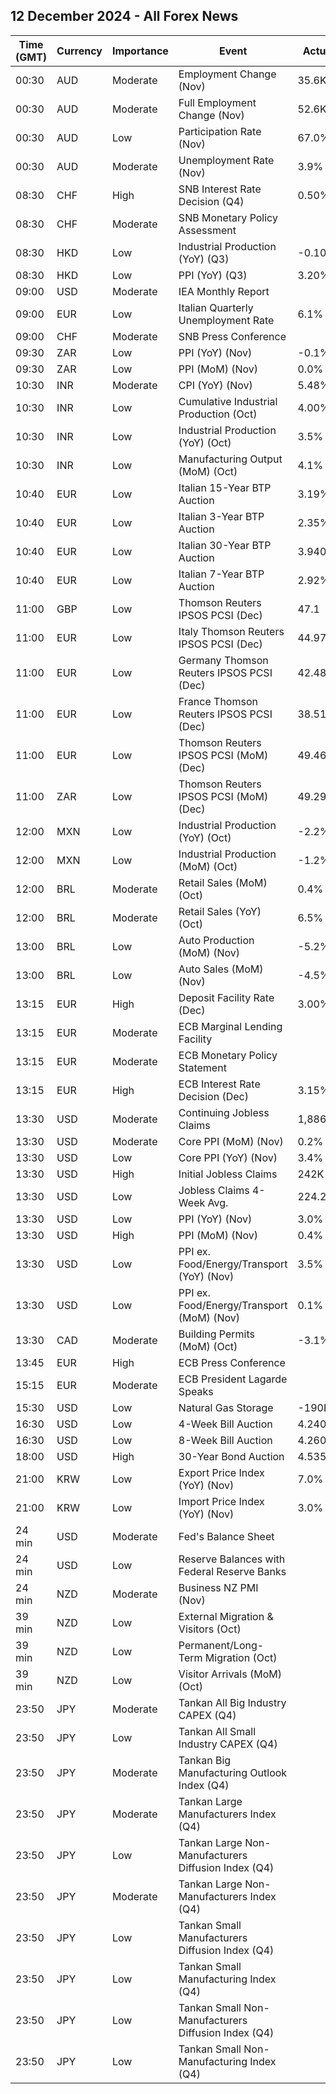 ## 12 December 2024 - All Forex News

| Time (GMT) | Currency | Importance | Event | Actual | Forecast | Previous |
|------|----------|------------|-------|--------|----------|----------|
| 00:30 | AUD | Moderate | Employment Change (Nov) | 35.6K | 26.0K | 12.2K |
| 00:30 | AUD | Moderate | Full Employment Change (Nov) | 52.6K |  | 8.9K |
| 00:30 | AUD | Low | Participation Rate (Nov) | 67.0% | 67.1% | 67.1% |
| 00:30 | AUD | Moderate | Unemployment Rate (Nov) | 3.9% | 4.2% | 4.1% |
| 08:30 | CHF | High | SNB Interest Rate Decision (Q4) | 0.50% | 0.75% | 1.00% |
| 08:30 | CHF | Moderate | SNB Monetary Policy Assessment |  |  |  |
| 08:30 | HKD | Low | Industrial Production (YoY) (Q3) | -0.10% |  | 0.70% |
| 08:30 | HKD | Low | PPI (YoY) (Q3) | 3.20% |  | 3.10% |
| 09:00 | USD | Moderate | IEA Monthly Report |  |  |  |
| 09:00 | EUR | Low | Italian Quarterly Unemployment Rate | 6.1% | 6.6% | 6.8% |
| 09:00 | CHF | Moderate | SNB Press Conference |  |  |  |
| 09:30 | ZAR | Low | PPI (YoY) (Nov) | -0.1% |  | -0.7% |
| 09:30 | ZAR | Low | PPI (MoM) (Nov) | 0.0% |  | -0.7% |
| 10:30 | INR | Moderate | CPI (YoY) (Nov) | 5.48% | 5.53% | 6.21% |
| 10:30 | INR | Low | Cumulative Industrial Production (Oct) | 4.00% |  | 4.00% |
| 10:30 | INR | Low | Industrial Production (YoY) (Oct) | 3.5% | 3.5% | 3.1% |
| 10:30 | INR | Low | Manufacturing Output (MoM) (Oct) | 4.1% |  | 3.9% |
| 10:40 | EUR | Low | Italian 15-Year BTP Auction | 3.19% |  | 3.93% |
| 10:40 | EUR | Low | Italian 3-Year BTP Auction | 2.35% |  | 2.73% |
| 10:40 | EUR | Low | Italian 30-Year BTP Auction | 3.940% |  | 4.040% |
| 10:40 | EUR | Low | Italian 7-Year BTP Auction | 2.92% |  | 3.23% |
| 11:00 | GBP | Low | Thomson Reuters IPSOS PCSI (Dec) | 47.1 |  | 49.9 |
| 11:00 | EUR | Low | Italy Thomson Reuters IPSOS PCSI (Dec) | 44.97 |  | 43.91 |
| 11:00 | EUR | Low | Germany Thomson Reuters IPSOS PCSI (Dec) | 42.48 |  | 46.43 |
| 11:00 | EUR | Low | France Thomson Reuters IPSOS PCSI (Dec) | 38.51 |  | 42.17 |
| 11:00 | EUR | Low | Thomson Reuters IPSOS PCSI (MoM) (Dec) | 49.46 |  | 48.44 |
| 11:00 | ZAR | Low | Thomson Reuters IPSOS PCSI (MoM) (Dec) | 49.29 |  | 49.37 |
| 12:00 | MXN | Low | Industrial Production (YoY) (Oct) | -2.2% | -0.6% | -0.3% |
| 12:00 | MXN | Low | Industrial Production (MoM) (Oct) | -1.2% | -0.2% | 0.6% |
| 12:00 | BRL | Moderate | Retail Sales (MoM) (Oct) | 0.4% | -0.2% | 0.6% |
| 12:00 | BRL | Moderate | Retail Sales (YoY) (Oct) | 6.5% | 4.8% | 2.3% |
| 13:00 | BRL | Low | Auto Production (MoM) (Nov) | -5.2% |  | 8.3% |
| 13:00 | BRL | Low | Auto Sales (MoM) (Nov) | -4.5% |  | 12.1% |
| 13:15 | EUR | High | Deposit Facility Rate (Dec) | 3.00% | 3.00% | 3.25% |
| 13:15 | EUR | Moderate | ECB Marginal Lending Facility |  |  | 3.65% |
| 13:15 | EUR | Moderate | ECB Monetary Policy Statement |  |  |  |
| 13:15 | EUR | High | ECB Interest Rate Decision (Dec) | 3.15% | 3.15% | 3.40% |
| 13:30 | USD | Moderate | Continuing Jobless Claims | 1,886K | 1,880K | 1,871K |
| 13:30 | USD | Moderate | Core PPI (MoM) (Nov) | 0.2% | 0.2% | 0.3% |
| 13:30 | USD | Low | Core PPI (YoY) (Nov) | 3.4% | 3.2% | 3.4% |
| 13:30 | USD | High | Initial Jobless Claims | 242K | 221K | 225K |
| 13:30 | USD | Low | Jobless Claims 4-Week Avg. | 224.25K |  | 218.50K |
| 13:30 | USD | Low | PPI (YoY) (Nov) | 3.0% | 2.6% | 2.6% |
| 13:30 | USD | High | PPI (MoM) (Nov) | 0.4% | 0.2% | 0.3% |
| 13:30 | USD | Low | PPI ex. Food/Energy/Transport (YoY) (Nov) | 3.5% |  | 3.5% |
| 13:30 | USD | Low | PPI ex. Food/Energy/Transport (MoM) (Nov) | 0.1% | 0.2% | 0.3% |
| 13:30 | CAD | Moderate | Building Permits (MoM) (Oct) | -3.1% | -4.8% | 11.5% |
| 13:45 | EUR | High | ECB Press Conference |  |  |  |
| 15:15 | EUR | Moderate | ECB President Lagarde Speaks |  |  |  |
| 15:30 | USD | Low | Natural Gas Storage | -190B | -175B | -30B |
| 16:30 | USD | Low | 4-Week Bill Auction | 4.240% |  | 4.400% |
| 16:30 | USD | Low | 8-Week Bill Auction | 4.260% |  | 4.350% |
| 18:00 | USD | High | 30-Year Bond Auction | 4.535% |  | 4.608% |
| 21:00 | KRW | Low | Export Price Index (YoY) (Nov) | 7.0% |  | 2.0% |
| 21:00 | KRW | Low | Import Price Index (YoY) (Nov) | 3.0% |  | -2.5% |
| 24 min | USD | Moderate | Fed's Balance Sheet |  |  | 6,896B |
| 24 min | USD | Low | Reserve Balances with Federal Reserve Banks |  |  | 3.216T |
| 24 min | NZD | Moderate | Business NZ PMI (Nov) |  |  | 45.8 |
| 39 min | NZD | Low | External Migration & Visitors (Oct) |  |  | 0.90% |
| 39 min | NZD | Low | Permanent/Long-Term Migration (Oct) |  |  | 2,310 |
| 39 min | NZD | Low | Visitor Arrivals (MoM) (Oct) |  |  | 1.1% |
| 23:50 | JPY | Moderate | Tankan All Big Industry CAPEX (Q4) |  | 9.6% | 10.6% |
| 23:50 | JPY | Low | Tankan All Small Industry CAPEX (Q4) |  |  | 2.6% |
| 23:50 | JPY | Moderate | Tankan Big Manufacturing Outlook Index (Q4) |  |  | 14 |
| 23:50 | JPY | Moderate | Tankan Large Manufacturers Index (Q4) |  | 13 | 13 |
| 23:50 | JPY | Low | Tankan Large Non-Manufacturers Diffusion Index (Q4) |  | 28 | 28 |
| 23:50 | JPY | Moderate | Tankan Large Non-Manufacturers Index (Q4) |  | 33 | 34 |
| 23:50 | JPY | Low | Tankan Small Manufacturers Diffusion Index (Q4) |  | -2 | 0 |
| 23:50 | JPY | Low | Tankan Small Manufacturing Index (Q4) |  | -2 | 0 |
| 23:50 | JPY | Low | Tankan Small Non-Manufacturers Diffusion Index (Q4) |  |  | 11 |
| 23:50 | JPY | Low | Tankan Small Non-Manufacturing Index (Q4) |  | 11 | 14 |
